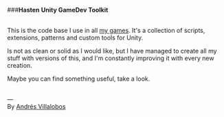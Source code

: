 ###**Hasten**
**Unity GameDev Toolkit**<br /><br />

This is the code base I use in all [my games](http://matnesis.itch.io/). It's
a collection of scripts, extensions, patterns and custom tools for Unity.

Is not as clean or solid as I would like, but I have managed to create all my
stuff with versions of this, and I'm constantly improving it with every new
creation.

Maybe you can find something useful, take a look.

<br />—<br />
By [Andrés Villalobos](http://twitter.com/matnesis)
